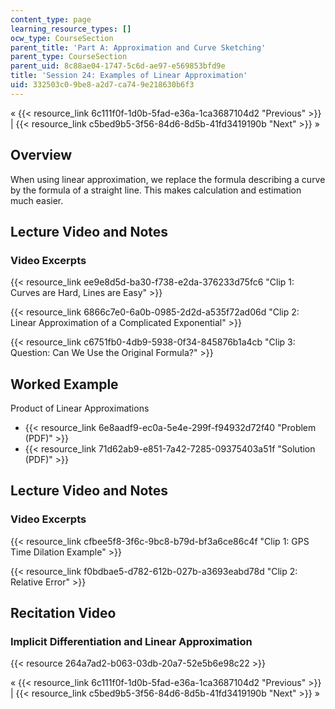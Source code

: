 ```yaml
---
content_type: page
learning_resource_types: []
ocw_type: CourseSection
parent_title: 'Part A: Approximation and Curve Sketching'
parent_type: CourseSection
parent_uid: 8c88ae04-1747-5c6d-ae97-e569853bfd9e
title: 'Session 24: Examples of Linear Approximation'
uid: 332503c0-9be8-a2d7-ca74-9e218630b6f3
---
```


« {{< resource_link 6c111f0f-1d0b-5fad-e36a-1ca3687104d2 "Previous" >}} | {{< resource_link c5bed9b5-3f56-84d6-8d5b-41fd3419190b "Next" >}} »

Overview
--------

When using linear approximation, we replace the formula describing a curve by the formula of a straight line. This makes calculation and estimation much easier.

Lecture Video and Notes
-----------------------

### Video Excerpts

{{< resource_link ee9e8d5d-ba30-f738-e2da-376233d75fc6 "Clip 1: Curves are Hard, Lines are Easy" >}}

{{< resource_link 6866c7e0-6a0b-0985-2d2d-a535f72ad06d "Clip 2: Linear Approximation of a Complicated Exponential" >}}

{{< resource_link c6751fb0-4db9-5938-0f34-845876b1a4cb "Clip 3: Question: Can We Use the Original Formula?" >}}

Worked Example
--------------

Product of Linear Approximations

*   {{< resource_link 6e8aadf9-ec0a-5e4e-299f-f94932d72f40 "Problem (PDF)" >}}
*   {{< resource_link 71d62ab9-e851-7a42-7285-09375403a51f "Solution (PDF)" >}}

Lecture Video and Notes
-----------------------

### Video Excerpts

{{< resource_link cfbee5f8-3f6c-9bc8-b79d-bf3a6ce86c4f "Clip 1: GPS Time Dilation Example" >}}

{{< resource_link f0bdbae5-d782-612b-027b-a3693eabd78d "Clip 2: Relative Error" >}}

Recitation Video
----------------

### Implicit Differentiation and Linear Approximation

{{< resource 264a7ad2-b063-03db-20a7-52e5b6e98c22 >}}

« {{< resource_link 6c111f0f-1d0b-5fad-e36a-1ca3687104d2 "Previous" >}} | {{< resource_link c5bed9b5-3f56-84d6-8d5b-41fd3419190b "Next" >}} »